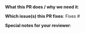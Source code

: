 <!--
Garden Linux PR Labels: 
* breaking-change: breaking change for a Garden Linux image
* enhancement: improvement for a Garden Linux image
* build-env: build environment 
* test-env: test environement
* bug-fix: fixes a bug
-->

**What this PR does / why we need it**:

**Which issue(s) this PR fixes**:
Fixes #

**Special notes for your reviewer**:
